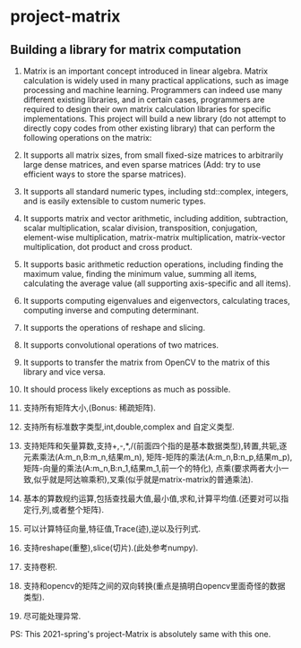 <!--
 * @Author: nanoseeds
 * @Date: 2020-05-07 10:09:50
 * @LastEditTime: 2020-05-11 22:55:06
 * @License: CC-BY-NC-SA_V4_0 or any later version 
 -->

# project-matrix

## Building a library for matrix computation

1. Matrix is an important concept introduced in linear algebra. Matrix calculation is widely used in many practical applications, 
such as image processing and machine learning. Programmers can indeed use many different existing libraries, and in certain cases, 
programmers are required to design their own matrix calculation libraries for specific implementations.
This project will build a new library (do not attempt to directly copy codes from other existing library)
that can perform the following operations on the matrix:
1.  It supports all matrix sizes, from small fixed-size matrices to arbitrarily large dense matrices, 
    and even sparse matrices (Add: try to use efficient ways to store the sparse matrices).
2.  It supports all standard numeric types, including std::complex, integers, and is easily extensible to custom numeric types.
3.  It supports matrix and vector arithmetic, including addition, subtraction, scalar multiplication, scalar division,
     transposition, conjugation, element-wise multiplication, matrix-matrix multiplication, matrix-vector multiplication, 
     dot product and cross product.
4.  It supports basic arithmetic reduction operations, including finding the maximum value, finding the minimum value, 
    summing all items, calculating the average value (all supporting axis-specific and all items).
5.  It supports computing eigenvalues and eigenvectors, calculating traces, computing inverse and computing determinant.
6.  It supports the operations of reshape and slicing.
7.  It supports convolutional operations of two matrices.
8.  It supports to transfer the matrix from OpenCV to the matrix of this library and vice versa.
9.  It should process likely exceptions as much as possible.

1. 支持所有矩阵大小,(Bonus: 稀疏矩阵).

2. 支持所有标准数字类型,int,double,complex and 自定义类型.

3. 支持矩阵和矢量算数,支持+,-,*,/(前面四个指的是基本数据类型),转置,共轭,逐元素乘法(A:m_n,B:m_n,结果m_n),
矩阵-矩阵的乘法(A:m_n,B:n_p,结果m_p),矩阵-向量的乘法(A:m_n,B:n_1,结果m_1,前一个的特化),
点乘(要求两者大小一致,似乎就是阿达嘛乘积),叉乘(似乎就是matrix-matrix的普通乘法).

4. 基本的算数规约运算,包括查找最大值,最小值,求和,计算平均值.(还要对可以指定行,列,或者整个矩阵).

5. 可以计算特征向量,特征值,Trace(迹),逆以及行列式.

6. 支持reshape(重整),slice(切片).(此处参考numpy).

7. 支持卷积.

8. 支持和opencv的矩阵之间的双向转换(重点是搞明白opencv里面奇怪的数据类型).

9.  尽可能处理异常.

PS: This 2021-spring's project-Matrix is absolutely same with this one.